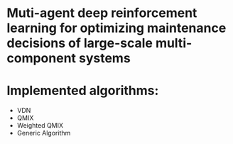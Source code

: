 # Muti-agent deep reinforcement learning for optimizing maintenance decisions of large-scale multi-component systems
# Implemented algorithms:
- VDN
- QMIX
- Weighted QMIX
- Generic Algorithm
